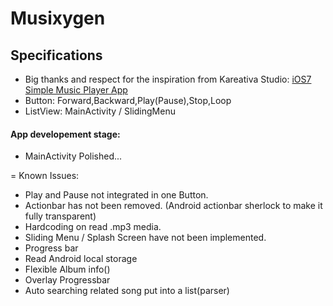 Musixygen
=========

## Specifications
* Big thanks and respect for the inspiration from Kareativa Studio: [iOS7 Simple Music Player App](https://dribbble.com/shots/1142984-iOS7-Simple-Music-Player-App?list=users&offset=34)
* Button: Forward,Backward,Play(Pause),Stop,Loop
* ListView: MainActivity / SlidingMenu

#### App developement stage:
* MainActivity Polished...

=
Known Issues:
- Play and Pause not integrated in one Button.
- Actionbar has not been removed. (Android actionbar sherlock to make it fully transparent)
- Hardcoding on read .mp3 media.
- Sliding Menu / Splash Screen have not been implemented.
- Progress bar
- Read Android local storage
- Flexible Album info()
- Overlay Progressbar
- Auto searching related song put into a list(parser)
